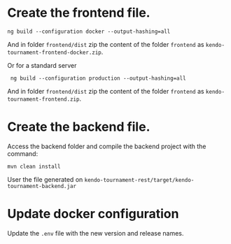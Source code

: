 # Create the frontend file.

```
ng build --configuration docker --output-hashing=all
```

And in folder `frontend/dist` zip the content of the folder `frontend` as `kendo-tournament-frontend-docker.zip`.

Or for a standard server

```
 ng build --configuration production --output-hashing=all
```

And in folder `frontend/dist` zip the content of the folder `frontend` as `kendo-tournament-frontend.zip`.

# Create the backend file.

Access the backend folder and compile the backend project with the command:

```
mvn clean install
```

User the file generated on `kendo-tournament-rest/target/kendo-tournament-backend.jar`

# Update docker configuration

Update the `.env` file with the new version and release names. 